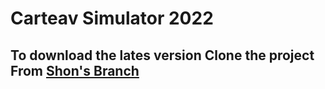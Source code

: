 # Carteav Simulator 2022 

## To download the lates version Clone the project From [Shon's Branch](../../tree/shon_simulator.exe)

